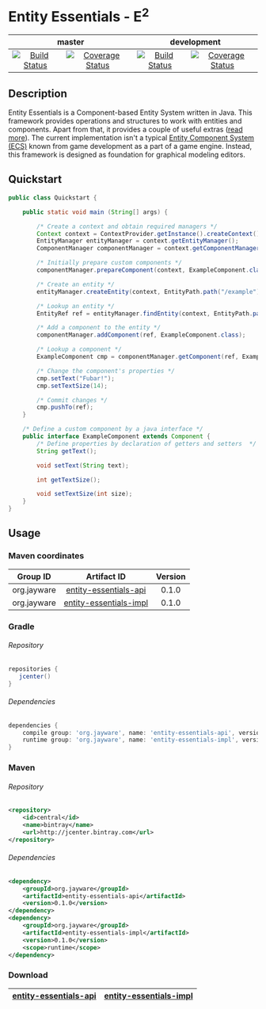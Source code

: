 <p>
    <h1>Entity Essentials - E<sup>2</sup></h1>
    <table>
        <thead>
            <tr>
                <th align="center" colspan="2">master</th>
                <th align="center" colspan="2">development</th>
            </tr>
        </thead>
        <tbody>
            <tr>
                <td align="center">
                    <a href="https://travis-ci.org/jayware/entity-essentials">
                        <img src="https://img.shields.io/travis/jayware/entity-essentials/master.svg?style=flat-square" alt="Build Status">
                    </a>
                </td>
                <td align="center">
                    <a href="https://coveralls.io/github/jayware/entity-essentials?branch=master">
                        <img src="https://img.shields.io/coveralls/jayware/entity-essentials/master.svg?style=flat-square" alt="Coverage Status" />
                    </a>
                </td>
                <td align="center">
                    <a href="https://travis-ci.org/jayware/entity-essentials">
                        <img src="https://img.shields.io/travis/jayware/entity-essentials/development.svg?style=flat-square" alt="Build Status">
                    </a>
                </td>
                <td align="center">
                    <a href="https://coveralls.io/github/jayware/entity-essentials?branch=master">
                        <img src="https://img.shields.io/coveralls/jayware/entity-essentials/development.svg?style=flat-square" alt="Coverage Status" />
                    </a>
                </td>
            </tr>
        </tbody>
    </table>
</p>

## Description
Entity Essentials is a Component-based Entity System written in Java. This framework provides operations and structures to work with entities and components.
Apart from that, it provides a couple of useful extras (<a href="https://github.com/jayware/entity-essentials/wiki/Entity-Essentials">read more</a>).
The current implementation isn't a typical <a href="https://en.wikipedia.org/wiki/Entity_component_system">Entity Component System (ECS)</a>
known from game development as a part of a game engine. Instead, this framework is designed as foundation for graphical modeling editors.

## Quickstart
```java
public class Quickstart {

    public static void main (String[] args) {

        /* Create a context and obtain required managers */
        Context context = ContextProvider.getInstance().createContext();
        EntityManager entityManager = context.getEntityManager();
        ComponentManager componentManager = context.getComponentManager();

        /* Initially prepare custom components */
        componentManager.prepareComponent(context, ExampleComponent.class);

        /* Create an entity */
        entityManager.createEntity(context, EntityPath.path("/example"));

        /* Lookup an entity */
        EntityRef ref = entityManager.findEntity(context, EntityPath.path("/example"));

        /* Add a component to the entity */
        componentManager.addComponent(ref, ExampleComponent.class);

        /* Lookup a component */
        ExampleComponent cmp = componentManager.getComponent(ref, ExampleComponent.class);

        /* Change the component's properties */
        cmp.setText("Fubar!");
        cmp.setTextSize(14);

        /* Commit changes */
        cmp.pushTo(ref);
    }

    /* Define a custom component by a java interface */
    public interface ExampleComponent extends Component {
        /* Define properties by declaration of getters and setters  */
        String getText();

        void setText(String text);

        int getTextSize();

        void setTextSize(int size);
    }
}
```

## Usage

### Maven coordinates
| Group ID              | Artifact ID                                                                                                      | Version |
| :-------------------: | :--------------------------------------------------------------------------------------------------------------: | :-----: |
| org.jayware           | <a href="https://jcenter.bintray.com/org/jayware/entity-essentials-api/">entity-essentials-api</a>     | 0.1.0   |
| org.jayware           | <a href="https://jcenter.bintray.com/org/jayware/entity-essentials-impl/">entity-essentials-impl</a>   | 0.1.0   |

### Gradle
###### Repository
```groovy
repositories {
   jcenter()
}
```
###### Dependencies
```groovy
dependencies {
    compile group: 'org.jayware', name: 'entity-essentials-api', version: '0.1.0'
    runtime group: 'org.jayware', name: 'entity-essentials-impl', version: '0.1.0'
}
```

### Maven
###### Repository
```xml
<repository>
    <id>central</id>
    <name>bintray</name>
    <url>http://jcenter.bintray.com</url>
</repository>
```
###### Dependencies
```xml
<dependency>
    <groupId>org.jayware</groupId>
    <artifactId>entity-essentials-api</artifactId>
    <version>0.1.0</version>
</dependency>
<dependency>
    <groupId>org.jayware</groupId>
    <artifactId>entity-essentials-impl</artifactId>
    <version>0.1.0</version>
    <scope>runtime</scope>
</dependency>
```

### Download
| <a href="https://jcenter.bintray.com/org/jayware/entity-essentials-api/">entity-essentials-api</a> | <a href="https://jcenter.bintray.com/org/jayware/entity-essentials-impl">entity-essentials-impl</a> |
| :------------------------------------------------------------------------------------------------: | :-------------------------------------------------------------------------------------------------: |